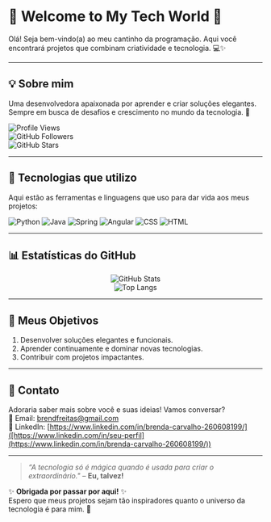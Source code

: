# 🌸 **Welcome to My Tech World** 🌸

Olá! Seja bem-vindo(a) ao meu cantinho da programação. Aqui você encontrará projetos que combinam criatividade e tecnologia. 💻✨

---

## 💡 **Sobre mim**  
Uma desenvolvedora apaixonada por aprender e criar soluções elegantes. Sempre em busca de desafios e crescimento no mundo da tecnologia. 🚀  

![Profile Views](https://komarev.com/ghpvc/?username=seu-username&color=ff69b4&style=flat-square)  
![GitHub Followers](https://img.shields.io/github/followers/seu-username?color=ff69b4&style=flat-square)  
![GitHub Stars](https://img.shields.io/github/stars/seu-username?color=ff69b4&style=flat-square)

---

## 🔧 **Tecnologias que utilizo**
Aqui estão as ferramentas e linguagens que uso para dar vida aos meus projetos:

![Python](https://img.shields.io/badge/-Python-3776AB?style=for-the-badge&logo=python&logoColor=white)
![Java](https://img.shields.io/badge/-Java-007396?style=for-the-badge&logo=java&logoColor=white)
![Spring](https://img.shields.io/badge/-Spring-6DB33F?style=for-the-badge&logo=spring&logoColor=white)
![Angular](https://img.shields.io/badge/-Angular-DD0031?style=for-the-badge&logo=angular&logoColor=white)
![CSS](https://img.shields.io/badge/-CSS-1572B6?style=for-the-badge&logo=css3&logoColor=white)
![HTML](https://img.shields.io/badge/-HTML-E34F26?style=for-the-badge&logo=html5&logoColor=white)

---

## 📊 **Estatísticas do GitHub**
<div align="center">
  
![GitHub Stats](https://github-readme-stats.vercel.app/api?username=seu-username&show_icons=true&theme=rose_pine&hide_title=true)  
![Top Langs](https://github-readme-stats.vercel.app/api/top-langs/?username=seu-username&layout=compact&theme=rose_pine&langs_count=6)

</div>

---

## 🎯 **Meus Objetivos**
1. Desenvolver soluções elegantes e funcionais.
2. Aprender continuamente e dominar novas tecnologias.
3. Contribuir com projetos impactantes.

---

## 🌺 **Contato**
Adoraria saber mais sobre você e suas ideias! Vamos conversar?  
📩 Email: [brendfreitas@gmail.com](mailto:brendfreitas@gmail.com)  
📱 LinkedIn: [https://www.linkedin.com/in/brenda-carvalho-260608199/]([https://www.linkedin.com/in/seu-perfil](https://www.linkedin.com/in/brenda-carvalho-260608199/))  

---

> _“A tecnologia só é mágica quando é usada para criar o extraordinário."_ – **Eu, talvez!**

✨ **Obrigada por passar por aqui!** ✨  
Espero que meus projetos sejam tão inspiradores quanto o universo da tecnologia é para mim. 💖
